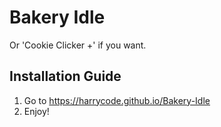 # Bakery Idle
Or 'Cookie Clicker +' if you want.
## Installation Guide
1. Go to https://harrycode.github.io/Bakery-Idle
2. Enjoy!
